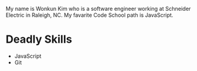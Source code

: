 My name is Wonkun Kim who is a software engineer working at Schneider Electric in Raleigh, NC.
My favarite Code School path is JavaScript.
# Deadly Skills
* JavaScript
* Git
